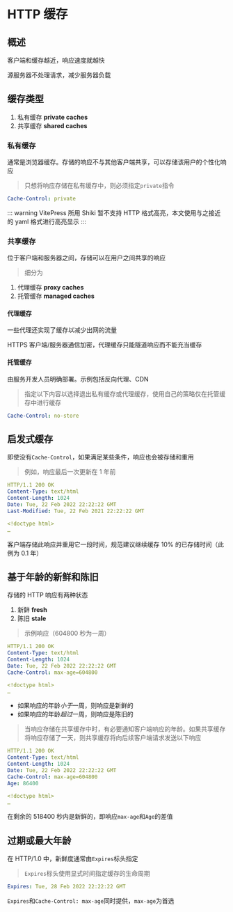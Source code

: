 # HTTP 缓存

## 概述

客户端和缓存越近，响应速度就越快

源服务器不处理请求，减少服务器负载

## 缓存类型

1. 私有缓存 **private caches**
2. 共享缓存 **shared caches**

### 私有缓存

通常是浏览器缓存。存储的响应不与其他客户端共享，可以存储该用户的个性化响应

> 只想将响应存储在私有缓存中，则必须指定`private`指令

```yaml
Cache-Control: private
```

::: warning
VitePress 所用 Shiki 暂不支持 HTTP 格式高亮，本文使用与之接近的 yaml 格式进行高亮显示
:::

### 共享缓存

位于客户端和服务器之间，存储可以在用户之间共享的响应

> 细分为

1. 代理缓存 **proxy caches**
2. 托管缓存 **managed caches**

#### 代理缓存

一些代理还实现了缓存以减少出网的流量

HTTPS 客户端/服务器通信加密，代理缓存只能隧道响应而不能充当缓存

#### 托管缓存

由服务开发人员明确部署。示例包括反向代理、CDN

> 指定以下内容以选择退出私有缓存或代理缓存，使用自己的策略仅在托管缓存中进行缓存

```yaml
Cache-Control: no-store
```

## 启发式缓存

即使没有`Cache-Control`，如果满足某些条件，响应也会被存储和重用

> 例如，响应最后一次更新在 1 年前

```yaml
HTTP/1.1 200 OK
Content-Type: text/html
Content-Length: 1024
Date: Tue, 22 Feb 2022 22:22:22 GMT
Last-Modified: Tue, 22 Feb 2021 22:22:22 GMT

<!doctype html>
…
```

客户端存储此响应并重用它一段时间，规范建议继续缓存 10% 的已存储时间（此例为 0.1 年）

## 基于年龄的新鲜和陈旧

存储的 HTTP 响应有两种状态

1. 新鲜 **fresh**
2. 陈旧 **stale**

> 示例响应（604800 秒为一周）

```yaml
HTTP/1.1 200 OK
Content-Type: text/html
Content-Length: 1024
Date: Tue, 22 Feb 2022 22:22:22 GMT
Cache-Control: max-age=604800

<!doctype html>
…
```

- 如果响应的年龄*小于*一周，则响应是新鲜的
- 如果响应的年龄*超过*一周，则响应是陈旧的

> 当响应存储在共享缓存中时，有必要通知客户端响应的年龄。如果共享缓存将响应存储了一天，则共享缓存将向后续客户端请求发送以下响应

```yaml
HTTP/1.1 200 OK
Content-Type: text/html
Content-Length: 1024
Date: Tue, 22 Feb 2022 22:22:22 GMT
Cache-Control: max-age=604800
Age: 86400

<!doctype html>
…
```

在剩余的 518400 秒内是新鲜的，即响应`max-age`和`Age`的差值

## 过期或最大年龄

在 HTTP/1.0 中，新鲜度通常由`Expires`标头指定

> `Expires`标头使用显式时间指定缓存的生命周期

```yaml
Expires: Tue, 28 Feb 2022 22:22:22 GMT
```

`Expires`和`Cache-Control: max-age`同时提供，`max-age`为首选
